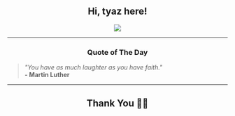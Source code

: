 <h2 align="center"> Hi, tyaz here!</h2>

<p align="center">
<a href="https://github.com/tyazx" alt="github streak"><img src="https://dvst-streak.herokuapp.com/?user=tyazx&theme=tokyonight&fire=DD472C"></a>
</p>

<hr>
<h3 align="center">Quote of The Day</h3>
<p align="center">
<blockquote>
<i>"You have as much laughter as you have faith."</i>
<br>
<b>- Martin Luther</b>
</blockquote>
</p>


<hr>
<h2 align="center">Thank You 🙏🏼</h2>
